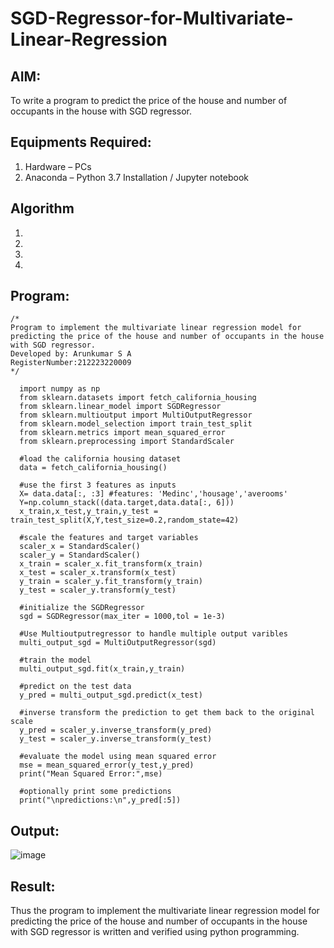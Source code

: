 # SGD-Regressor-for-Multivariate-Linear-Regression

## AIM:
To write a program to predict the price of the house and number of occupants in the house with SGD regressor.

## Equipments Required:
1. Hardware – PCs
2. Anaconda – Python 3.7 Installation / Jupyter notebook

## Algorithm
1. 
2. 
3. 
4. 

## Program:
```
/*
Program to implement the multivariate linear regression model for predicting the price of the house and number of occupants in the house with SGD regressor.
Developed by: Arunkumar S A
RegisterNumber:212223220009  
*/
```
```
  import numpy as np
  from sklearn.datasets import fetch_california_housing
  from sklearn.linear_model import SGDRegressor
  from sklearn.multioutput import MultiOutputRegressor
  from sklearn.model_selection import train_test_split
  from sklearn.metrics import mean_squared_error
  from sklearn.preprocessing import StandardScaler

  #load the california housing dataset
  data = fetch_california_housing()

  #use the first 3 features as inputs
  X= data.data[:, :3] #features: 'Medinc','housage','averooms'
  Y=np.column_stack((data.target,data.data[:, 6]))
  x_train,x_test,y_train,y_test = train_test_split(X,Y,test_size=0.2,random_state=42)

  #scale the features and target variables
  scaler_x = StandardScaler()
  scaler_y = StandardScaler()
  x_train = scaler_x.fit_transform(x_train)
  x_test = scaler_x.transform(x_test)
  y_train = scaler_y.fit_transform(y_train)
  y_test = scaler_y.transform(y_test)

  #initialize the SGDRegressor
  sgd = SGDRegressor(max_iter = 1000,tol = 1e-3)

  #Use Multioutputregressor to handle multiple output varibles
  multi_output_sgd = MultiOutputRegressor(sgd)

  #train the model
  multi_output_sgd.fit(x_train,y_train)

  #predict on the test data
  y_pred = multi_output_sgd.predict(x_test)

  #inverse transform the prediction to get them back to the original scale
  y_pred = scaler_y.inverse_transform(y_pred)
  y_test = scaler_y.inverse_transform(y_test)

  #evaluate the model using mean squared error
  mse = mean_squared_error(y_test,y_pred)
  print("Mean Squared Error:",mse)

  #optionally print some predictions
  print("\npredictions:\n",y_pred[:5])

```

## Output:
![image](https://github.com/user-attachments/assets/9a7eb262-4c9c-4ddb-bfb3-6eb80523d1a1)



## Result:
Thus the program to implement the multivariate linear regression model for predicting the price of the house and number of occupants in the house with SGD regressor is written and verified using python programming.
